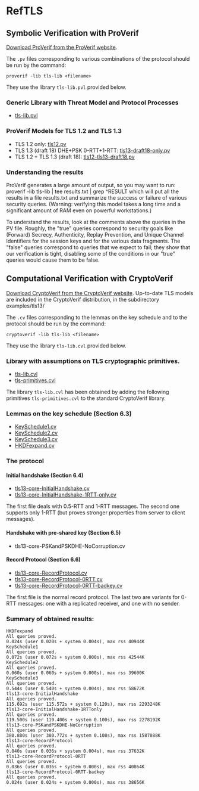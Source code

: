 # RefTLS
## Symbolic Verification with ProVerif

[Download ProVerif from the ProVerif website](http://proverif.inria.fr).

The `.pv` files corresponding to various combinations of the protocol should be run by the command:

    proverif -lib tls-lib <filename>

They use the library `tls-lib.pvl` provided below.

### Generic Library with Threat Model and Protocol Processes

* [tls-lib.pvl](pv/tls-lib.pvl)


### ProVerif Models for TLS 1.2 and TLS 1.3

*   TLS 1.2 only: [tls12.pv](pv/tls12.pv)
*   TLS 1.3 (draft 18) DHE+PSK 0-RTT+1-RTT: [tls13-draft18-only.pv](pv/tls13-draft18-only.pv)
*   TLS 1.2 + TLS 1.3 (draft 18): [tls12-tls13-draft18.pv](pv/tls12-tls13-draft18.pv)


### Understanding the results

ProVerif generates a large amount of output, so you may want to run:
    proverif -lib tls-lib <filename> | tee results.txt | grep ^RESULT
which will put all the results in a file results.txt and summarize the success or failure of various security queries.
(Warning: verifying this model takes a long time and a significant amount of RAM even on powerful workstations.)

To understand the results, look at the comments above the queries in
the PV file.  Roughly, the "true" queries correspond to security goals
like (Forward) Secrecy, Authenticity, Replay Prevention, and Unique
Channel Identifiers for the session keys and for the various data
fragments.  The "false" queries correspond to queries that we expect
to fail; they show that our verification is tight, disabling some of
the conditions in our "true" queries would cause them to be false.

## Computational Verification with CryptoVerif

[Download CryptoVerif from the CryptoVerif website](http://cryptoverif.inria.fr). Up-to-date TLS models are included in the CryptoVerif distribution, in the subdirectory examples/tls13/

The `.cv` files corresponding to the lemmas on the key schedule and to the protocol should be run by the command:

    cryptoverif -lib tls-lib <filename>

They use the library `tls-lib.cvl` provided below.

### Library with assumptions on TLS cryptographic primitives.

* [tls-lib.cvl](cv/tls-lib.cvl)
* [tls-primitives.cvl](cv/tls-primitives.cvl)

The library `tls-lib.cvl` has been obtained by adding the following primitives `tls-primitives.cvl` to the standard CryptoVerif library.

### Lemmas on the key schedule (Section 6.3)

* [KeySchedule1.cv](cv/KeySchedule1.cv)
* [KeySchedule2.cv](cv/KeySchedule2.cv)
* [KeySchedule3.cv](cv/KeySchedule3.cv)
* [HKDFexpand.cv](cv/HKDFexpand.cv)

### The protocol

#### Initial handshake (Section 6.4)

* [tls13-core-InitialHandshake.cv](cv/tls13-core-InitialHandshake.cv)
* [tls13-core-InitialHandshake-1RTT-only.cv](cv/tls13-core-InitialHandshake-1RTT-only.cv)

The first file deals with 0.5-RTT and 1-RTT messages. The second one supports only 1-RTT (but proves stronger properties from server to client messages).

#### Handshake with pre-shared key (Section 6.5)

* tls13-core-PSKandPSKDHE-NoCorruption.cv

#### Record Protocol (Section 6.6)

* [tls13-core-RecordProtocol.cv](cv/tls13-core-RecordProtocol.cv)
* [tls13-core-RecordProtocol-0RTT.cv](cv/tls13-core-RecordProtocol-0RTT.cv)
* [tls13-core-RecordProtocol-0RTT-badkey.cv](cv/tls13-core-RecordProtocol-0RTT-badkey.cv)

The first file is the normal record protocol. The last two are variants for 0-RTT messages: one with a replicated receiver, and one with no sender.
	
### Summary of obtained results:

    HKDFexpand
    All queries proved.
    0.024s (user 0.020s + system 0.004s), max rss 40944K
    KeySchedule1
    All queries proved.
    0.072s (user 0.072s + system 0.000s), max rss 42544K
    KeySchedule2
    All queries proved.
    0.060s (user 0.060s + system 0.000s), max rss 39600K
    KeySchedule3
    All queries proved.
    0.544s (user 0.540s + system 0.004s), max rss 58672K
    tls13-core-InitialHandshake
    All queries proved.
    115.692s (user 115.572s + system 0.120s), max rss 2293248K
    tls13-core-InitialHandshake-1RTTonly
    All queries proved.
    119.500s (user 119.400s + system 0.100s), max rss 2278192K
    tls13-core-PSKandPSKDHE-NoCorruption
    All queries proved.
    380.880s (user 380.772s + system 0.108s), max rss 1587888K
    tls13-core-RecordProtocol
    All queries proved.
    0.040s (user 0.036s + system 0.004s), max rss 37632K
    tls13-core-RecordProtocol-0RTT
    All queries proved.
    0.036s (user 0.036s + system 0.000s), max rss 40864K
    tls13-core-RecordProtocol-0RTT-badkey
    All queries proved.
    0.024s (user 0.024s + system 0.000s), max rss 38656K
